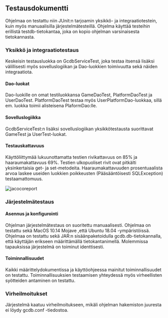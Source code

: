 
Testausdokumentti
---------------------
Ohjelmaa on testattu niin JUnit:n tarjoamin yksikkö- ja integraatiotestein, kuin myös manuaalisilla järjestelmätesteillä.
Ohjelma käyttää testeihin erillistä testdb-tietokantaa, joka on kopio ohjelman varsinaisesta tietokannasta.

### Yksikkö ja integraatiotestaus  ###

Keskeisin testausluokka on GcdbServiceTest, joka testaa itsensä lisäksi välillisesti myös sovelluslogiikan ja Dao-luokkien toimivuutta sekä
näiden integraatiota.

#### Dao-luokat ####

Dao-luokille on omat testiluokkansa GameDaoTest, PlatformDaoTest ja UserDaoTest. PlatformDaoTest testaa myös UserPlatformDao-luokkaa, sillä
em. luokka toimii alisteisena PlaformDao:lle.

#### Sovelluslogiikka ####

GcdbServiceTest:n lisäksi sovelluslogiikan yksikkötestausta suorittavat GameTest ja UserTest-luokat.

#### Testauskattavuus ####

Käyttöliittymää lukuunottamatta testien rivikattavuus on 85% ja haaraumakattavuus 69%. Testien ulkopuoliset rivit ovat pitkälti
yksinkertaisia get- ja set-metodeita. Haaraumakattavuuden prosentuaalista arvoa laskee useiden luokkien poikkeusten (Pääsääntöisesti
SQLException) testaamattomuus.

![jacocoreport](https://github.com/sokkanen/ot-harjoitustyo/blob/master/dokumentointi/kuvat/jacocoresult.jpg)

### Järjestelmätestaus ###

#### Asennus ja konfigurointi ####

Ohjelman järjestelmätestaus on suoritettu manuaalisesti. Ohjelmaa on testattu sekä MacOS 10.14 Mojave ,että Ubuntu 18.04 -ympäristöissä.
Ohjelmaa on testattu sekä JAR:n sisäänpaketoidulla gcdb.db-tietokannalla, että käyttäjän erikseen määrittämällä tietokantanimellä. Molemmissa
tapauksissa järjestelmä on toiminut identtisesti.

#### Toiminnallisuudet ####

Kaikki määrittelydokumentissa ja käyttöohjeessa mainitut toiminnallisuudet on testattu. Toiminnallisuuksien
testaamisen yhteydessä myös virheellisten syötteiden antaminen on testattu.

### Virheilmoitukset ###

Järjestelmä kaatuu virheilmoitukseen, mikäli ohjelman hakemiston juuresta ei löydy gcdb.conf -tiedostoa.

